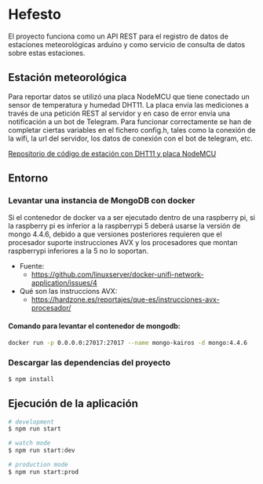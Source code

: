 # Hefesto

El proyecto funciona como un API REST para el registro de datos de estaciones meteorológicas arduino y como servicio de consulta de datos sobre estas estaciones.

## Estación meteorológica

Para reportar datos se utilizó una placa NodeMCU que tiene conectado un sensor de temperatura y humedad DHT11. La placa envía las mediciones a través de una petición REST al servidor y en caso de error envía una notificación a un bot de Telegram.
Para funcionar correctamente se han de completar ciertas variables en el fichero config.h, tales como la conexión de la wifi, la url del servidor, los datos de conexión con el bot de telegram, etc.

[Repositorio de código de estación con DHT11 y placa NodeMCU](https://github.com/arensis/arduino/tree/kairos/NodeMCU/KAIROS_STATION_DHT11_SENSOR/API_CLIENT_JSON_DS18B20_TEMP_SENSOR)

## Entorno
### Levantar una instancia de MongoDB con docker
Si el contenedor de docker va a ser ejecutado dentro de una raspberry pi, si la raspberry pi es inferior a la raspberrypi 5 deberá usarse la versión de mongo 4.4.6, debido a que versiones posteriores requieren que el procesador suporte instrucciones AVX y los procesadores que montan raspberrypi inferiores a la 5 no lo soportan.

  - Fuente:
    - https://github.com/linuxserver/docker-unifi-network-application/issues/4
  - Qué son las instruccions AVX:
    - https://hardzone.es/reportajes/que-es/instrucciones-avx-procesador/
  
  #### Comando para levantar el contenedor de mongodb:
  ```bash
  docker run -p 0.0.0.0:27017:27017 --name mongo-kairos -d mongo:4.4.6
  ```

### Descargar las dependencias del proyecto

```bash
$ npm install
```

## Ejecución de la aplicación

```bash
# development
$ npm run start

# watch mode
$ npm run start:dev

# production mode
$ npm run start:prod
```
